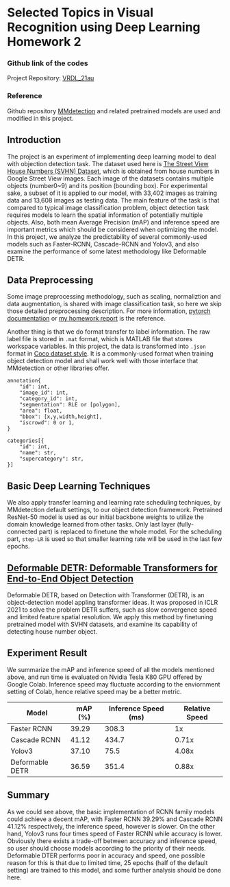 Selected Topics in Visual Recognition using Deep Learning Homework 2
===

### Github link of the codes
Project Repository: [VRDL_21au](https://github.com/sam29309010/VRDL_21au)

### Reference
Github repository [MMdetection](https://github.com/open-mmlab/mmdetection) and related pretrained models are used and modified in this project.

## Introduction
The project is an experiment of implementing deep learning model to deal with objection detection task. The dataset used here is [The Street View House Numbers (SVHN) Dataset](http://ufldl.stanford.edu/housenumbers/), which is obtained from house numbers in Google Street View images. Each image of the datasets contains multiple objects (number0~9) and its position (bounding box). For experimental sake, a subset of it is applied to our model, with 33,402 images as training data and 13,608 images as testing data. The main feature of the task is that compared to typical image classification problem, object detection task requires models to learn the spatial information of potentially multiple objects. Also, both mean Average Precision (mAP) and inference speed are important metrics which should be considered when optimizing the model. In this project, we analyze the predictability of several commonly-used models such as Faster-RCNN, Cascade-RCNN and Yolov3, and also examine the performance of some latest methodology like Deformable DETR.

## Data Preprocessing
Some image preprocessing methodology, such as scaling, normaliztion and data augmentation, is shared with image classification task, so here we skip those detailed preprocessing description. For more information, [pytorch documentation](https://pytorch.org/vision/stable/transforms.html) or [my homework report](https://github.com/sam29309010/VRDL_21au/blob/main/hw1/report/VRDL_HW1_310551145_Report.md#data-preprocessing) is the reference.

Another thing is that we do format transfer to label information. The raw label file is stored in `.mat` format, which is MATLAB file that stores workspace variables. In this project, the data is transformed into `.json` format in [Coco dataset style](https://cocodataset.org/#format-data). It is a commonly-used format when training object detection model and shall work well with those interface that MMdetection or other libraries offer.

```
annotation{
    "id": int,
    "image_id": int,
    "category_id": int,
    "segmentation": RLE or [polygon],
    "area": float,
    "bbox": [x,y,width,height],
    "iscrowd": 0 or 1,
}

categories[{
    "id": int,
    "name": str,
    "supercategory": str,
}]
```

## Basic Deep Learning Techniques
We also apply transfer learning and learning rate scheduling techniques, by MMdetection default settings, to our object detection framework. Pretrained ResNet-50 model is used as our initial backbone weights to utilize the domain knowledge learned from other tasks. Only last layer (fully-connected part) is replaced to finetune the whole model. For the scheduling part, `step-LR` is used so that smaller learning rate will be used in the last few epochs.

## [Deformable DETR: Deformable Transformers for End-to-End Object Detection](https://arxiv.org/abs/2010.04159)
Deformable DETR, based on Detection with Transformer (DETR), is an object-detection model appling transformer ideas. It was proposed in ICLR 2021 to solve the problem DETR suffers, such as slow convergence speed and limited feature spatial resolution. We apply this method by finetuning pretrained model with SVHN datasets, and examine its capability of detecting house number object.

## Experiment Result

We summarize the mAP and inference speed of all the models mentioned above, and run time is evaluated on Nvidia Tesla K80 GPU offered by Google Colab. Inference speed may fluctuate according to the enviornment setting of Colab, hence relative speed may be a better metric.

| Model | mAP (%) | Inference Speed (ms) | Relative Speed |
| -------- | -------- | -------- | -------- |
| Faster RCNN | 39.29 | 308.3 | 1x |
| Cascade RCNN | 41.12 | 434.7 | 0.71x |
| Yolov3 | 37.10 | 75.5 | 4.08x |
| Deformable DETR | 36.59 | 351.4 | 0.88x |

## Summary
As we could see above, the basic implementation of RCNN family models could achieve a decent mAP, with Faster RCNN 39.29% and Cascade RCNN 41.12% respectively, the inference speed, however is slower. On the other hand, Yolov3 runs four times speed of Faster RCNN while accuracy is lower. Obviously there exists a trade-off between accuracy and inference speed, so user should choose models according to the priority of their needs.
Deformable DTER performs poor in accuracy and speed, one possible reason for this is that due to limited time, 25 epochs (half of the default setting) are trained to this model, and some further analysis should be done here.